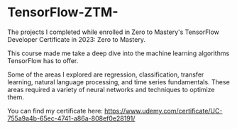 # TensorFlow-ZTM-
The projects I completed while enrolled in Zero to Mastery's TensorFlow Developer Certificate in 2023: Zero to Mastery. 

This course made me take a deep dive into the machine learning algorithms TensorFlow has to offer. 

Some of the areas I explored are regression, classification, transfer learning, natural language processing, and time series fundamentals. These areas required a variety of neural networks and techniques to optimize them.

You can find my certificate here: https://www.udemy.com/certificate/UC-755a9a4b-65ec-4741-a86a-808ef0e28191/
